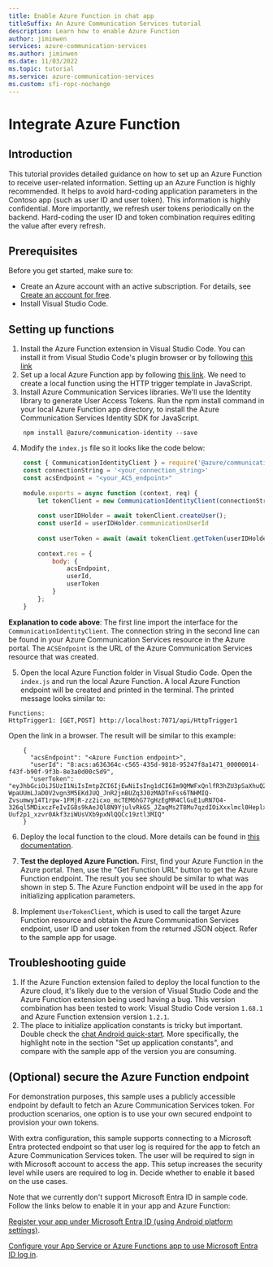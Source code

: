 ```yaml
---
title: Enable Azure Function in chat app
titleSuffix: An Azure Communication Services tutorial
description: Learn how to enable Azure Function 
author: jiminwen
services: azure-communication-services
ms.author: jiminwen
ms.date: 11/03/2022
ms.topic: tutorial
ms.service: azure-communication-services
ms.custom: sfi-ropc-nochange
---
```


# Integrate Azure Function
## Introduction
This tutorial provides detailed guidance on how to set up an Azure Function to receive user-related information. Setting up an Azure Function is highly recommended. It helps to avoid hard-coding application parameters in the Contoso app (such as user ID and user token). This information is highly confidential. More importantly, we refresh user tokens periodically on the backend. Hard-coding the user ID and token combination requires editing the value after every refresh.

## Prerequisites

Before you get started, make sure to:

- Create an Azure account with an active subscription. For details, see [Create an account for free](https://azure.microsoft.com/pricing/purchase-options/azure-account?cid=msft_learn).
- Install Visual Studio Code. 

## Setting up functions
1. Install the Azure Function extension in Visual Studio Code. You can install it from Visual Studio Code's plugin browser or by following [this link](https://marketplace.visualstudio.com/items?itemName=ms-azuretools.vscode-azurefunctions)
2. Set up a local Azure Function app by following [this link](../../azure-functions/functions-develop-vs-code.md?tabs=csharp#create-an-azure-functions-project). We need to create a local function using the HTTP trigger template in JavaScript. 
3. Install Azure Communication Services libraries. We'll use the Identity library to generate User Access Tokens. Run the npm install command in your local Azure Function app directory, to install the Azure Communication Services Identity SDK for JavaScript.

```
    npm install @azure/communication-identity --save
```
4. Modify the `index.js` file so it looks like the code below:
```JavaScript
    const { CommunicationIdentityClient } = require('@azure/communication-identity');
    const connectionString = '<your_connection_string>'
    const acsEndpoint = "<your_ACS_endpoint>"
    
    module.exports = async function (context, req) {
        let tokenClient = new CommunicationIdentityClient(connectionString);
    
        const userIDHolder = await tokenClient.createUser();
        const userId = userIDHolder.communicationUserId
    
        const userToken = await (await tokenClient.getToken(userIDHolder, ["chat"])).token;
    
        context.res = {
            body: {
                acsEndpoint,
                userId,
                userToken
            }
        };
    }
```
**Explanation to code above**: The first line import the interface for the `CommunicationIdentityClient`. The connection string in the second line can be found in your Azure Communication Services resource in the Azure portal. The `ACSEndpoint` is the URL of the Azure Communication Services resource that was created. 

5. Open the local Azure Function folder in Visual Studio Code. Open the `index.js` and run the local Azure Function. A local Azure Function endpoint will be created and printed in the terminal. The printed message looks similar to:

```
Functions:
HttpTrigger1: [GET,POST] http://localhost:7071/api/HttpTrigger1
```

Open the link in a browser. The result will be similar to this example:
```
    {
      "acsEndpoint": "<Azure Function endpoint>",
      "userId": "8:acs:a636364c-c565-435d-9818-95247f8a1471_00000014-f43f-b90f-9f3b-8e3a0d00c5d9",
      "userToken": "eyJhbGciOiJSUzI1NiIsImtpZCI6IjEwNiIsIng1dCI6Im9QMWFxQnlfR3hZU3pSaXhuQ25zdE5PU2p2cyIsInR5cCI6IkpXVCJ9.eyJza3lwZWlkIjoiYWNzOmE2MzYzNjRjLWM1NjUtNDM1ZC05ODE4LTk1MjQ3ZjhhMTQ3MV8wMDAwMDAxNC1mNDNmLWI5MGYtOWYzYi04ZTNhMGQwMGM1ZDkiLCJzY3AiOjE3OTIsImNzaSI6IjE2Njc4NjI3NjIiLCJleHAiOjE2Njc5NDkxNjIsImFjc1Njb3BlIjoiY2hhdCIsInJlc291cmNlSWQiOiJhNjM2MzY0Yy1jNTY1LTQzNWQtOTgxOC05NTI0N2Y4YTE0NzEiLCJyZXNvdXJjZUxvY2F0aW9uIjoidW5pdGVkc3RhdGVzIiwiaWF0IjoxNjY3ODYyNzYyfQ.t-WpaUUmLJaD0V2vgn3M5EKdJUQ_JnR2jnBUZq3J0zMADTnFss6TNHMIQ-Zvsumwy14T1rpw-1FMjR-zz2icxo_mcTEM6hG77gHzEgMR4ClGuE1uRN7O4-326ql5MDixczFeIvIG8s9kAeJQl8N9YjulvRkGS_JZaqMs2T8Mu7qzdIOiXxxlmcl0HeplxLaW59ICF_M4VPgUYFb4PWMRqLXWjKyQ_WhiaDC3FvhpE_Bdb5U1eQXDw793V1_CRyx9jMuOB8Ao7DzqLBQEhgNN3A9jfEvIE3gdwafpBWlQEdw-Uuf2p1_xzvr0Akf3ziWUsVXb9pxNlQQCc19ztl3MIQ"
    }
```

6. Deploy the local function to the cloud. More details can be found in [this documentation](../../azure-functions/functions-develop-vs-code.md).

7. **Test the deployed Azure Function.** First, find your Azure Function in the Azure portal. Then, use the "Get Function URL" button to get the Azure Function endpoint. The result you see should be similar to what was shown in step 5. The Azure Function endpoint will be used in the app for initializing application parameters.

8. Implement `UserTokenClient`, which is used to call the target Azure Function resource and obtain the Azure Communication Services endpoint, user ID and user token from the returned JSON object. Refer to the sample app for usage.

## Troubleshooting guide
1. If the Azure Function extension failed to deploy the local function to the Azure cloud, it's likely due to the version of Visual Studio Code and the Azure Function extension being used having a bug. This version combination has been tested to work: Visual Studio Code version `1.68.1` and Azure Function extension version `1.2.1`.
2. The place to initialize application constants is tricky but important. Double check the [chat Android quick-start](/azure/communication-services/quickstarts/chat/get-started). More specifically, the highlight note in the section "Set up application constants", and compare with the sample app of the version you are consuming.

## (Optional) secure the Azure Function endpoint
For demonstration purposes, this sample uses a publicly accessible endpoint by default to fetch an Azure Communication Services token. For production scenarios, one option is to use your own secured endpoint to provision your own tokens.

With extra configuration, this sample supports connecting to a Microsoft Entra protected endpoint so that user log is required for the app to fetch an Azure Communication Services token. The user will be required to sign in with Microsoft account to access the app. This setup increases the security level while users are required to log in. Decide whether to enable it based on the use cases.

Note that we currently don't support Microsoft Entra ID in sample code. Follow the links below to enable it in your app and Azure Function:

[Register your app under Microsoft Entra ID (using Android platform settings)](/entra/identity-platform/tutorial-v2-android).

[Configure your App Service or Azure Functions app to use Microsoft Entra ID log in](../../app-service/configure-authentication-provider-aad.md).

